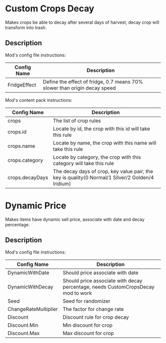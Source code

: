# Custom Crops Decay #

Makes crops be able to decay after several days of harvest, decay crop will transform into trash.

## Description ##
Mod's config file instructions:

| Config Name | Description   |
| ------------ | ------------ |
| FridgeEffect | Define the effect of fridge, 0.7 means 70% slower than origin decay speed |

Mod's content pack instructions:

| Config Name | Description   |
| ------------ | ------------ |
| crops | The list of crop rules |
| crops.id | Locate by id, the crop with this id will take this rule |
| crops.name | Locate by name, the crop with this name will take this rule |
| crops.category | Locate by category, the crop with this category will take this rule |
| crops.decayDays | The decay days of crop, key value pair, the key is quality(0 Normal/1 Silver/2 Golden/4 Iridium) |

# Dynamic Price #

Makes items have dynamic sell price, associate with date and decay percentage.

## Description ##
Mod's config file instructions:

| Config Name | Description   |
| ------------ | ------------ |
| DynamicWithDate | Should price associate with date |
| DynamicWithDecay | Should price associate with decay percentage, needs CustomCropsDecay mod to work |
| Seed | Seed for randomizer |
| ChangeRateMultiplier | The factor for change rate |
| Discount | Discount rule for crop decay |
| Discount.Min | Min discount for crop  |
| Discount.Max | Max discount for crop |
